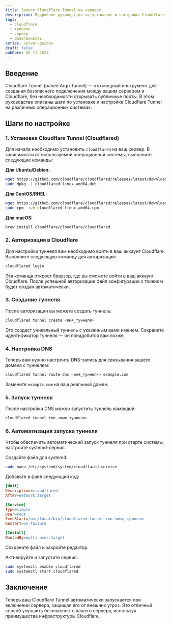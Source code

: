 ```yaml
---
title: Запуск Cloudflare Tunnel на сервере
description: Подробное руководство по установке и настройке Cloudflare Tunnel (ранее Argo Tunnel) для защиты вашего сервера.
tags:
  - cloudflare
  - туннель
  - сервер
  - безопасность
series: server-guides
draft: false
pubDate: 09 11 2024
---
```


## Введение

Cloudflare Tunnel (ранее Argo Tunnel) — это мощный инструмент для создания безопасного подключения между вашим сервером и Cloudflare, без необходимости открывать публичные порты. В этом руководстве описаны шаги по установке и настройке Cloudflare Tunnel на различных операционных системах.

## Шаги по настройке

### 1. Установка Cloudflare Tunnel (Cloudflared)

Для начала необходимо установить `cloudflared` на ваш сервер. В зависимости от используемой операционной системы, выполните следующие команды:

**Для Ubuntu/Debian:**

```bash
wget https://github.com/cloudflare/cloudflared/releases/latest/download/cloudflared-linux-amd64.deb
sudo dpkg -i cloudflared-linux-amd64.deb
```

**Для CentOS/RHEL:**

```bash
wget https://github.com/cloudflare/cloudflared/releases/latest/download/cloudflared-linux-amd64.rpm
sudo rpm -ivh cloudflared-linux-amd64.rpm
```

**Для macOS:**

```bash
brew install cloudflare/cloudflare/cloudflared
```

### 2. Авторизация в Cloudflare

Для настройки туннеля вам необходимо войти в ваш аккаунт Cloudflare. Выполните следующую команду для авторизации:

```bash
cloudflared login
```

Эта команда откроет браузер, где вы сможете войти в ваш аккаунт Cloudflare. После успешной авторизации файл конфигурации с токеном будет создан автоматически.

### 3. Создание туннеля

После авторизации вы можете создать туннель:

```bash
cloudflared tunnel create <имя_туннеля>
```

Это создаст уникальный туннель с указанным вами именем. Сохраните идентификатор туннеля — он понадобится вам позже.

### 4. Настройка DNS

Теперь вам нужно настроить DNS-запись для связывания вашего домена с туннелем:

```bash
cloudflared tunnel route dns <имя_туннеля> example.com
```

Замените `example.com` на ваш реальный домен.

### 5. Запуск туннеля

После настройки DNS можно запустить туннель командой:

```bash
cloudflared tunnel run <имя_туннеля>
```

### 6. Автоматизация запуска туннеля

Чтобы обеспечить автоматический запуск туннеля при старте системы, настройте systemd-сервис.

Создайте файл для systemd:

```bash
sudo nano /etc/systemd/system/cloudflared.service
```

Добавьте в файл следующий код:

```ini
[Unit]
Description=cloudflared
After=network.target

[Service]
Type=simple
User=root
ExecStart=/usr/local/bin/cloudflared tunnel run <имя_туннеля>
Restart=on-failure

[Install]
WantedBy=multi-user.target
```

Сохраните файл и закройте редактор.

Активируйте и запустите сервис:

```bash
sudo systemctl enable cloudflared
sudo systemctl start cloudflared
```

## Заключение

Теперь ваш Cloudflare Tunnel автоматически запускается при включении сервера, защищая его от внешних угроз. Это отличный способ улучшить безопасность вашего сервера, используя преимущества инфраструктуры Cloudflare.